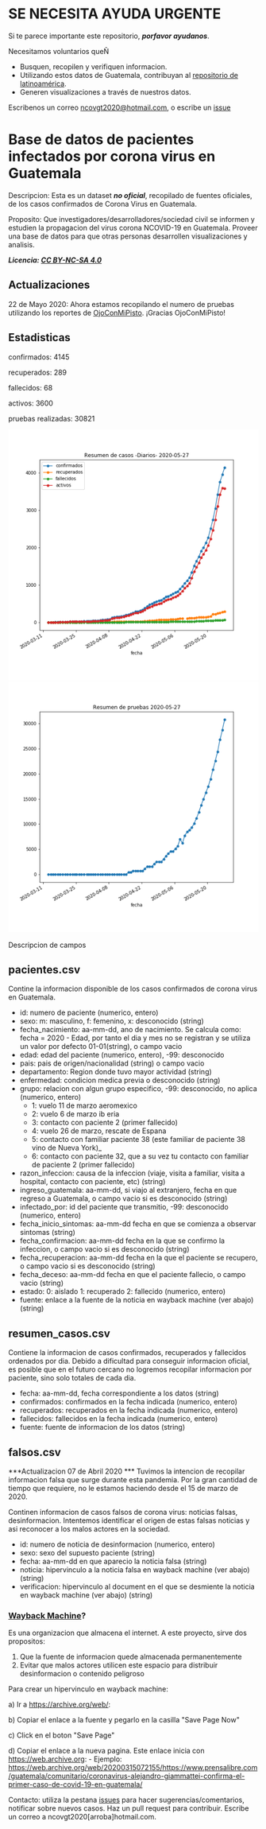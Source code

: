 # SE NECESITA AYUDA URGENTE

Si te parece importante este repositorio, ***porfavor ayudanos***. 

Necesitamos voluntarios queÑ
- Busquen, recopilen y verifiquen informacion. 
- Utilizando estos datos de Guatemala, contribuyan al [repositorio de latinoamérica](https://github.com/DataScienceResearchPeru/covid-19_latinoamerica).
- Generen visualizaciones a través de nuestros datos.

Escribenos un correo ncovgt2020@hotmail.com, o escribe un [issue](https://github.com/ncovgt2020/ncovgt2020/issues)

# Base de datos de pacientes infectados por corona virus en Guatemala

Descripcion: Esta es un dataset ***no oficial***, recopilado de fuentes oficiales, de los casos confirmados de Corona Virus en Guatemala.

Proposito: Que investigadores/desarrolladores/sociedad civil se informen y estudien la propagacion del virus corona NCOVID-19 en Guatemala. Proveer una base de datos para que otras personas desarrollen visualizaciones y analisis.

***Licencia: [CC BY-NC-SA 4.0](https://creativecommons.org/licenses/by-nc-sa/4.0/)***
## Actualizaciones

22 de Mayo 2020: Ahora estamos recopilando el numero de pruebas utilizando los reportes de [OjoConMiPisto](https://twitter.com/_ojoconmipisto). ¡Gracias OjoConMiPisto!

## Estadisticas

confirmados:  4145

recuperados:  289

fallecidos:  68

activos: 3600

pruebas realizadas: 30821

![alt tag](https://github.com/ncovgt2020/ncovgt2020/blob/master/imgs/resumen.png)
![alt tag](https://github.com/ncovgt2020/ncovgt2020/blob/master/imgs/pruebas.png)


Descripcion de campos

## pacientes.csv

Contine la informacion disponible de los casos confirmados de corona virus en Guatemala.

- id: numero de paciente (numerico, entero)
- sexo: m: masculino, f: femenino, x: desconocido (string)
- fecha_nacimiento: aa-mm-dd, ano de nacimiento. Se calcula como: fecha = 2020 - Edad, por tanto el dia y mes no se registran y se utiliza un valor por defecto 01-01(string), o campo vacio
- edad: edad del paciente (numerico, entero), -99: desconocido
- pais: pais de origen/nacionalidad (string) o campo vacio
- departamento: Region donde tuvo mayor actividad (string)
- enfermedad: condicion medica previa o desconocido (string)
- grupo: relacion con algun grupo especifico, -99: desconocido, no aplica (numerico, entero)
	- 1: vuelo 11 de marzo aeromexico
	- 2: vuelo 6 de marzo ib	eria
	- 3: contacto con paciente 2 (primer fallecido)
	- 4: vuelo 26 de marzo, rescate de Espana
	- 5: contacto con familiar paciente 38 (este familiar de paciente 38 vino de Nueva York)_
	- 6: contacto con paciente 32, que a su vez tu contacto con familiar de paciente 2 (primer fallecido)
- razon_infeccion: causa de la infeccion (viaje, visita a familiar, visita a hospital, contacto con paciente, etc) (string)
- ingreso_guatemala: aa-mm-dd, si viajo al extranjero, fecha en que regreso a Guatemala, o campo vacio si es desconocido (string)
- infectado_por: id del paciente que transmitio, -99: desconocido (numerico, entero)
- fecha_inicio_sintomas: aa-mm-dd fecha en que se comienza a observar sintomas (string)
- fecha_confirmacion: aa-mm-dd fecha en la que se confirmo la infeccion, o campo vacio si es desconocido (string)
- fecha_recuperacion: aa-mm-dd fecha en la que el paciente se recupero, o campo vacio si es desconocido (string)
- fecha_deceso: aa-mm-dd fecha en que el paciente fallecio, o campo vacio (string)
- estado: 0: aislado  1: recuperado  2: fallecido (numerico, entero)
- fuente: enlace a la fuente de la noticia en wayback machine (ver abajo) (string)

## resumen_casos.csv

Contiene la informacion de casos confirmados, recuperados y fallecidos ordenados por dia. Debido a dificultad para conseguir informacion oficial, es posible que en el futuro cercano no logremos recopilar informacion por paciente, sino solo totales de cada dia.

- fecha: aa-mm-dd, fecha correspondiente a los datos (string)
- confirmados: confirmados en la fecha indicada (numerico, entero)
- recuperados: recuperados en la fecha indicada (numerico, entero)
- fallecidos: fallecidos en la fecha indicada (numerico, entero)
- fuente: fuente de informacion de los datos (string)


## falsos.csv 

***Actualizacion 07 de Abril 2020 ***
Tuvimos la intencion de recopilar informacion falsa que surge durante esta pandemia. Por la gran cantidad de tiempo que requiere, no le estamos haciendo desde el 15 de marzo de 2020. 


Continen informacion de casos falsos de corona virus: noticias falsas, desinformacion. Intentemos identificar el origen de estas falsas noticias y asi reconocer a los malos actores en la sociedad.

- id: numero de noticia de desinformacion (numerico, entero)
- sexo: sexo del supuesto paciente (string)
- fecha: aa-mm-dd en que aparecio la noticia falsa (string)
- noticia: hipervinculo a la noticia falsa en wayback machine (ver abajo) (string)
- verificacion: hipervinculo al document en el que se desmiente la noticia en wayback machine (ver abajo) (string)

### [Wayback Machine](https://archive.org/web/)?

Es una organizacion que almacena el internet. A este proyecto, sirve dos propositos:
1) Que la fuente de informacion quede almacenada permanentemente
2) Evitar que malos actores utilicen este espacio para distribuir desinformacion o contenido peligroso

Para crear un hipervinculo en wayback machine:

a) Ir a https://archive.org/web/:

b) Copiar el enlace a la fuente y pegarlo en la casilla "Save Page Now"

c) Click en el boton "Save Page"

d) Copiar el enlace a la nueva pagina. Este enlace inicia con https://web.archive.org: 
	- Ejemplo: https://web.archive.org/web/20200315072155/https://www.prensalibre.com/guatemala/comunitario/coronavirus-alejandro-giammattei-confirma-el-primer-caso-de-covid-19-en-guatemala/

Contacto: utiliza la pestana [issues](https://github.com/ncovgt2020/ncovgt2020/issues) para hacer sugerencias/comentarios, notificar sobre nuevos casos. Haz un pull request para contribuir. Escribe un correo a ncovgt2020[arroba]hotmail.com.
